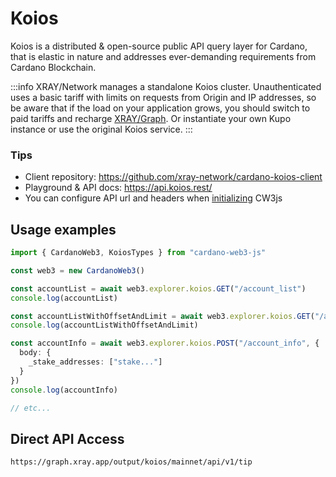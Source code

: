 # Koios

Koios is a distributed & open-source public API query layer for Cardano, that is elastic in nature and addresses ever-demanding requirements from Cardano Blockchain.

:::info
XRAY/Network manages a standalone Koios cluster. Unauthenticated uses a basic tariff with limits on requests from Origin and IP addresses, so be aware that if the load on your application grows, you should switch to paid tariffs and recharge [XRAY/Graph](https://xray.app). Or instantiate your own Kupo instance or use the original Koios service.
:::

### Tips

* Client repository: https://github.com/xray-network/cardano-koios-client
* Playground & API docs: https://api.koios.rest/
* You can configure API url and headers when [initializing](/docs/initialization) CW3js

## Usage examples

```ts
import { CardanoWeb3, KoiosTypes } from "cardano-web3-js"

const web3 = new CardanoWeb3()

const accountList = await web3.explorer.koios.GET("/account_list")
console.log(accountList)

const accountListWithOffsetAndLimit = await web3.explorer.koios.GET("/account_list&offset=1000&limit=500")
console.log(accountListWithOffsetAndLimit)

const accountInfo = await web3.explorer.koios.POST("/account_info", {
  body: {
    _stake_addresses: ["stake..."]
  }
})
console.log(accountInfo)

// etc...
```

## Direct API Access

```
https://graph.xray.app/output/koios/mainnet/api/v1/tip
```